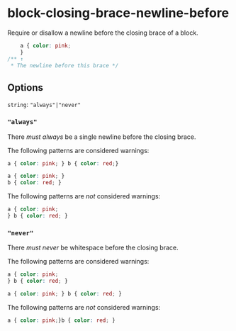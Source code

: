 # block-closing-brace-newline-before

Require or disallow a newline before the closing brace of a block.

```css
    a { color: pink; 
    }
/** ↑  
 * The newline before this brace */
```

## Options

`string`: `"always"|"never"`

### `"always"`

There *must always* be a single newline before the closing brace.

The following patterns are considered warnings:

```css
a { color: pink; } b { color: red;}
```

```css
a { color: pink; } 
b { color: red; }
```

The following patterns are *not* considered warnings:

```css
a { color: pink;
} b { color: red; }
```

### `"never"`

There *must never* be whitespace before the closing brace.

The following patterns are considered warnings:

```css
a { color: pink;
} b { color: red; }
```

```css
a { color: pink; } b { color: red; }
```

The following patterns are *not* considered warnings:

```css
a { color: pink;}b { color: red; }
```
